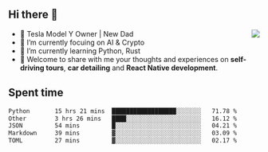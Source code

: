 ## Hi there 👋
<img align="right" src="https://github-readme-stats.vercel.app/api?username=ljunb&show_icons=true&icon_color=CE1D2D&text_color=718096&bg_color=00000000&hide_title=true&hide_border=true" />

- 🚗 Tesla Model Y Owner | New Dad
- 🔭 I’m currently focuing on AI & Crypto
- 🌱 I’m currently learning Python, Rust
- 💬 Welcome to share with me your thoughts and experiences on **self-driving tours**, **car detailing** and **React Native development**.




## Spent time
<!--START_SECTION:waka-->

```txt
Python       15 hrs 21 mins  ██████████████████░░░░░░░   71.78 %
Other        3 hrs 26 mins   ████░░░░░░░░░░░░░░░░░░░░░   16.12 %
JSON         54 mins         █░░░░░░░░░░░░░░░░░░░░░░░░   04.21 %
Markdown     39 mins         ▓░░░░░░░░░░░░░░░░░░░░░░░░   03.09 %
TOML         27 mins         ▓░░░░░░░░░░░░░░░░░░░░░░░░   02.17 %
```

<!--END_SECTION:waka-->
